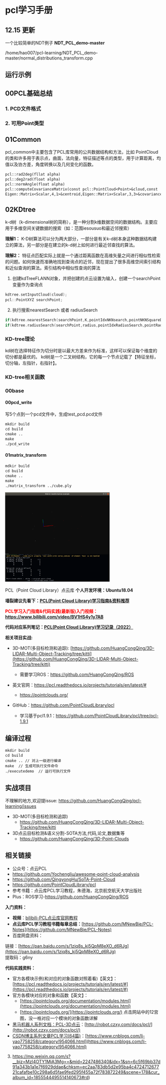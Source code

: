 # pcl学习手册

## 12.15 更新

一个比较简单的NDT例子 **NDT_PCL_demo-master**

/home/hao007/pcl-learning/NDT_PCL_demo-master/normal_distributions_transform.cpp

## 运行示例

## **00PCL基础总结**
### 1. PCD文件格式
### 2. 可用Point类型
## **01Common**
pcl_common中主要包含了PCL库常用的公共数据结构和方法，比如 PointCloud的类和许多用于表示点，曲面，法向量，特征描述等点的类型，用于计算距离，均值以及协方差，角度转换以及几何变化的函数。
```
pcl::rad2deg(fllat alpha)
pcl::deg2rad(float alpha)
pcl::normAngle(float alpha)
pcl::computeCovarianceMatrix(const pcl::PointCloud<Point>&cloud,const Eigen::Matrix<Scalar,4,1>&centroid,Eigen::Matrix<Scalar,3,3>&covariance_matrix)
```
## 02KDtree

k-d树（k-dimensional树的简称），是一种分割k维数据空间的数据结构。主要应用于多维空间关键数据的搜索（如：范围iesousuo和最近邻搜索）

**理解1：**
K-D树算法可以分为两大部分，一部分是有关k-d树本身这种数据结构建立的算法，另一部分是在建立的k-d树上如何进行最近邻查找的算法。

**理解2：**
特征点匹配实际上就是一个通过距离函数在高维矢量之间进行相似性检索的问题。如何快速而准确地找到查询点的近邻，现在提出了很多高维空间索引结构和近似查询的算法。索引结构中相似性查询的算法

1. 创建kdTreeFLANN对象，并把创建的点云设置为输入，创建一个searchPoint变量作为查询点
```cpp
kdtree.setInputCloud(cloud);
pcl::PointXYZ searchPoint;
```
2. 执行搜索nearestSearch 或者 radiusSearch

```cpp
if(kdtree.nearestSearch(searchPoint,K,pointIdxNKNsearch,pointNKNSquareDistance)>0) //执行K近邻搜索
if(kdtree.radiusSearch(searchPoint,radius,pointIdxRadiusSearch,pointRadiusSquaredDistance)>0) //执行半径R内近邻搜索方法
```
### KD-tree理论
kd树在选择特征作为切分时是以最大方差来作为标准，这样可以保证每个维度的切分都是最优的。
kd树是一个二叉树结构，它的每一个节点记载了【特征坐标，切分轴，左指针，右指针】。
### KD-tree相关函数

### 00base

#### 00pcd_write

写5个点到一个pcd文件中，生成test_pcd.pcd文件

```
mkdir build
cd build
cmake ..
make
./pcd_write 
```

#### 01matrix_transform

```
mdkir build
cd build
cmake ..
make
./matrix_transform ../cube.ply
```

<img src="README.assets/image-20221215215617054.png" alt="image-20221215215617054" style="zoom: 33%;" />



PCL（Point Cloud Library）点云库  **个人开发环境：Ubuntu18.04**

**墙裂建议先看下：[PCL(Point Cloud Library)学习指南&资料推荐](https://zhuanlan.zhihu.com/p/268524083)**

**<font color='red'>PCL学习入门指南&代码实践(最新版)入门视频： </font> https://www.bilibili.com/video/BV1HS4y1y7AB**

**代码对应系列笔记：[PCL(Point Cloud Library)学习记录（2022）](https://www.yuque.com/huangzhongqing/pcl)**

**相关项目实战:**

* 3D-MOT(多目标检测和追踪):
  [https://github.com/HuangCongQing/3D-LIDAR-Multi-Object-Tracking/tree/kitti](https://github.com/HuangCongQing/3D-LIDAR-Multi-Object-Tracking/tree/kitti)
    * 需要学习ROS：https://github.com/HuangCongQing/ROS

* 英文官网：https://pcl.readthedocs.io/projects/tutorials/en/latest/#
  * https://pointclouds.org/
* GitHub：https://github.com/PointCloudLibrary/pcl
  * 学习基于pcl1.9.1：https://github.com/PointCloudLibrary/pcl/tree/pcl-1.9.1

## 编译过程

```shell
mkdir build
cd build
cmake .. // 对上一级进行编译
make  // 生成可执行文件命令
./executedemo  // 运行可执行文件
```

## 实战项目

不理解的地方,欢迎提issue: https://github.com/HuangCongQing/pcl-learning/issues

* 3D-MOT(多目标检测和追踪)
  * https://github.com/HuangCongQing/3D-LIDAR-Multi-Object-Tracking/tree/kitti
* 3D点云目标检测&语义分割-SOTA方法,代码,论文,数据集等
  * https://github.com/HuangCongQing/3D-Point-Clouds

## 相关链接

* 公众号：点云PCL
* https://github.com/Yochengliu/awesome-point-cloud-analysis
* https://github.com/QingyongHu/SoTA-Point-Cloud
* https://github.com/PointCloudLibrary/pcl
* 参考书籍：点云库PCL学习教程，朱德海，北京航空航天大学出版社
* Plus：ROS学习-https://github.com/HuangCongQing/ROS

**入门资料：**

- **视频**：[bilibili-PCL点云库官网教程](https://space.bilibili.com/504859351/channel/detail?cid=130387)
- **点云库PCL学习教程书籍每章总结：**[https://github.com/MNewBie/PCL-Notes](https://github.com/MNewBie/PCL-Notes)
- 百度网盘资料：

链接：[https://pan.baidu.com/s/1ziq8s_kj5QpM8eXO_d6RJg](https://pan.baidu.com/s/1ziq8s_kj5QpM8eXO_d6RJg)<br />提取码：g6ny<br />

**代码实践资料：**

- 官方各模块示例(和对应的对象函数对照着看)【英文】：[https://pcl.readthedocs.io/projects/tutorials/en/latest/#](https://pcl.readthedocs.io/projects/tutorials/en/latest/#)
- 官方各模块对应的对象和函数【英文】：
  - [https://pointclouds.org/documentation/modules.html](https://pointclouds.org/documentation/modules.html)
  - [https://pointclouds.org/](https://pointclouds.org/) 点击网站中的12宫图，没一格对应一个模块的对象函数详解
- [黑马机器人系列文档：PCL-3D点云](http://robot.czxy.com/docs/pcl/)：[http://robot.czxy.com/docs/pcl/](http://robot.czxy.com/docs/pcl/)
- [CSDN博主系列文章PCL学习(64篇)](https://www.cnblogs.com/li-yao7758258/category/954066.html)：[https://www.cnblogs.com/li-yao7758258/category/954066.html](https://www.cnblogs.com/li-yao7758258/category/954066.html)



3. https://mp.weixin.qq.com/s?__biz=MzI4OTY1MjA3Mg==&mid=2247486340&idx=1&sn=6c5f69bb37d91a343b1a1e7f6929ddae&chksm=ec2aa783db5d2e95ba4c472471267721cafafbe10c298a6d5fae9fed295f455a72f783872249&scene=178&cur_album_id=1855544495514140673#rd)






